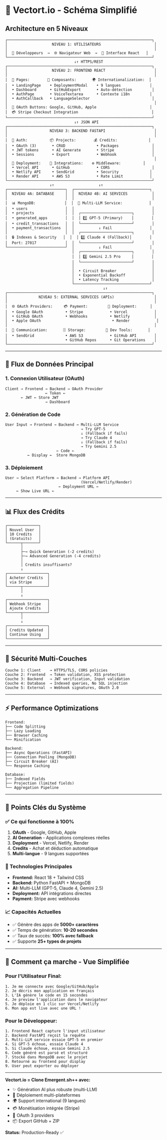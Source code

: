 # 🎨 Vectort.io - Schéma Simplifié

## Architecture en 5 Niveaux

```
┌─────────────────────────────────────────────────────────────────┐
│                    NIVEAU 1: UTILISATEURS                        │
│                                                                  │
│  👤 Développeurs  →  🌐 Navigateur Web  →  📱 Interface React   │
└─────────────────────────────────────────────────────────────────┘
                               ↓↑ HTTPS/REST
┌─────────────────────────────────────────────────────────────────┐
│                    NIVEAU 2: FRONTEND REACT                      │
│                                                                  │
│  📄 Pages:        🎨 Composants:       🌍 Internationalization:  │
│  • LandingPage    • DeploymentModal    • 9 langues             │
│  • Dashboard      • GitHubExport       • Auto-détection         │
│  • AuthPage       • VoiceTextarea      • Contexte i18n         │
│  • AuthCallback   • LanguageSelector                            │
│                                                                  │
│  🔐 OAuth Buttons: Google, GitHub, Apple                        │
│  💳 Stripe Checkout Integration                                 │
└─────────────────────────────────────────────────────────────────┘
                               ↓↑ JSON API
┌─────────────────────────────────────────────────────────────────┐
│                   NIVEAU 3: BACKEND FASTAPI                      │
│                                                                  │
│  🔐 Auth:          📦 Projects:        💰 Credits:              │
│  • OAuth (3)       • CRUD              • Packages               │
│  • JWT tokens      • AI Generate       • Stripe                 │
│  • Sessions        • Export            • Webhook                │
│                                                                  │
│  🚀 Deployment:    🔌 Integrations:    ⚙️ Middleware:          │
│  • Vercel API      • GitHub            • CORS                   │
│  • Netlify API     • SendGrid          • Security              │
│  • Render API      • AWS S3            • Rate Limit            │
└─────────────────────────────────────────────────────────────────┘
                    ↓↑                    ↓↑
┌──────────────────────────┐  ┌──────────────────────────────────┐
│  NIVEAU 4A: DATABASE     │  │  NIVEAU 4B: AI SERVICES           │
│                          │  │                                   │
│  📊 MongoDB:             │  │  🤖 Multi-LLM Service:            │
│  • users                 │  │                                   │
│  • projects              │  │  ┌───────────────────────┐        │
│  • generated_apps        │  │  │ 1️⃣ GPT-5 (Primary)    │        │
│  • credit_transactions   │  │  └───────────────────────┘        │
│  • payment_transactions  │  │           ↓ Fail                 │
│                          │  │  ┌───────────────────────┐        │
│  🔒 Indexes & Security   │  │  │ 2️⃣ Claude 4 (Fallback)│        │
│  Port: 27017             │  │  └───────────────────────┘        │
└──────────────────────────┘  │           ↓ Fail                 │
                              │  ┌───────────────────────┐        │
                              │  │ 3️⃣ Gemini 2.5 Pro     │        │
                              │  └───────────────────────┘        │
                              │                                   │
                              │  • Circuit Breaker                │
                              │  • Exponential Backoff            │
                              │  • Latency Tracking               │
                              └──────────────────────────────────┘
                                            ↓↑
┌─────────────────────────────────────────────────────────────────┐
│              NIVEAU 5: EXTERNAL SERVICES (APIs)                  │
│                                                                  │
│  🌐 OAuth Providers:     💳 Payment:         🚀 Deployment:      │
│  • Google OAuth          • Stripe            • Vercel            │
│  • GitHub OAuth          • Webhooks          • Netlify           │
│  • Apple OAuth                                • Render            │
│                                                                  │
│  📧 Communication:       🗄️ Storage:         🔧 Dev Tools:       │
│  • SendGrid              • AWS S3            • GitHub API        │
│                          • GitHub Repos      • Git Operations    │
└─────────────────────────────────────────────────────────────────┘
```

---

## 🔄 Flux de Données Principal

### 1. Connexion Utilisateur (OAuth)
```
Client → Frontend → Backend → OAuth Provider
                  ← Token ←
       ← JWT ← Store JWT
                  → Dashboard
```

### 2. Génération de Code
```
User Input → Frontend → Backend → Multi-LLM Service
                                  → Try GPT-5
                                  ↓ (Fallback if fails)
                                  → Try Claude 4
                                  ↓ (Fallback if fails)
                                  → Try Gemini 2.5
                       ← Code ←
          ← Display ←  Store MongoDB
```

### 3. Déploiement
```
User → Select Platform → Backend → Platform API
                                  (Vercel/Netlify/Render)
                        ← Deployment URL ←
     ← Show Live URL ←
```

---

## 📊 Flux des Crédits

```
┌──────────────┐
│ Nouvel User  │
│ 10 Credits   │
│ (Gratuits)   │
└──────┬───────┘
       │
       ├─→ Quick Generation (-2 credits)
       ├─→ Advanced Generation (-4 credits)
       │
       │ Credits insuffisants?
       ↓
┌──────────────────┐
│ Acheter Credits  │
│ via Stripe       │
└──────┬───────────┘
       │
       ↓
┌──────────────────┐
│ Webhook Stripe   │
│ Ajoute Credits   │
└──────┬───────────┘
       │
       ↓
┌──────────────────┐
│ Credits Updated  │
│ Continue Using   │
└──────────────────┘
```

---

## 🔐 Sécurité Multi-Couches

```
Couche 1: Client    → HTTPS/TLS, CORS policies
Couche 2: Frontend  → Token validation, XSS protection
Couche 3: Backend   → JWT verification, Input validation
Couche 4: Database  → Indexed queries, No SQL injection
Couche 5: External  → Webhook signatures, OAuth 2.0
```

---

## ⚡ Performance Optimizations

```
Frontend:
├── Code Splitting
├── Lazy Loading
├── Browser Caching
└── Minification

Backend:
├── Async Operations (FastAPI)
├── Connection Pooling (MongoDB)
├── Circuit Breaker (AI)
└── Response Caching

Database:
├── Indexed Fields
├── Projection (limited fields)
└── Aggregation Pipeline
```

---

## 🎯 Points Clés du Système

### ✅ Ce qui fonctionne à 100%
1. **OAuth** - Google, GitHub, Apple
2. **AI Generation** - Applications complexes réelles
3. **Deployment** - Vercel, Netlify, Render
4. **Credits** - Achat et déduction automatique
5. **Multi-langue** - 9 langues supportées

### 🚀 Technologies Principales
- **Frontend:** React 18 + Tailwind CSS
- **Backend:** Python FastAPI + MongoDB
- **AI:** Multi-LLM (GPT-5, Claude 4, Gemini 2.5)
- **Deployment:** API intégrations directes
- **Payment:** Stripe avec webhooks

### 📈 Capacités Actuelles
- ✅ Génère des apps de **5000+ caractères**
- ✅ Temps de génération: **10-20 secondes**
- ✅ Taux de succès: **100% avec fallback**
- ✅ Supporte **25+ types de projets**

---

## 🔮 Comment ça marche - Vue Simplifiée

### Pour l'Utilisateur Final:
```
1. Je me connecte avec Google/GitHub/Apple
2. Je décris mon application en français
3. L'IA génère le code en 15 secondes
4. Je preview l'application dans le navigateur
5. Je déploie en 1 clic sur Vercel/Netlify
6. Mon app est live avec une URL !
```

### Pour le Développeur:
```
1. Frontend React capture l'input utilisateur
2. Backend FastAPI reçoit la requête
3. Multi-LLM service essaie GPT-5 en premier
4. Si GPT-5 échoue, essaie Claude 4
5. Si Claude échoue, essaie Gemini 2.5
6. Code généré est parsé et structuré
7. Stocké dans MongoDB avec le projet
8. Retourné au frontend pour display
9. User peut exporter ou déployer
```

---

**Vectort.io = Clone Emergent.sh++ avec:**
- ✨ Génération AI plus robuste (multi-LLM)
- 🚀 Déploiement multi-plateformes
- 🌍 Support international (9 langues)
- 💳 Monétisation intégrée (Stripe)
- 🔐 OAuth 3 providers
- 📦 Export GitHub + ZIP

**Status:** Production-Ready ✅
